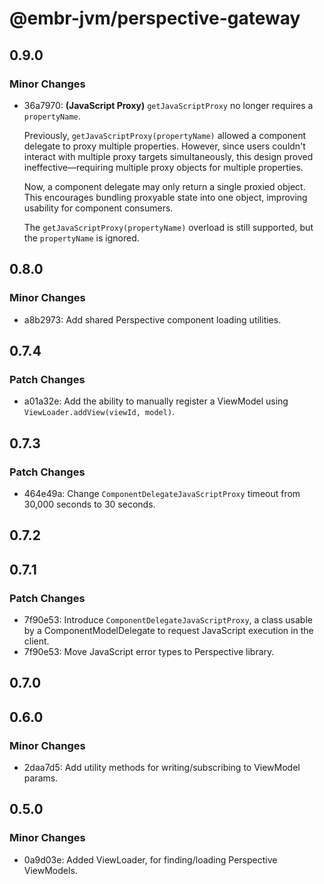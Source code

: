# @embr-jvm/perspective-gateway

## 0.9.0

### Minor Changes

- 36a7970: **(JavaScript Proxy)** `getJavaScriptProxy` no longer requires a `propertyName`.

  Previously, `getJavaScriptProxy(propertyName)` allowed a component delegate to proxy multiple properties. However, since users couldn't interact with multiple proxy targets simultaneously, this design proved ineffective—requiring multiple proxy objects for multiple properties.

  Now, a component delegate may only return a single proxied object. This encourages bundling proxyable state into one object, improving usability for component consumers.

  The `getJavaScriptProxy(propertyName)` overload is still supported, but the `propertyName` is ignored.

## 0.8.0

### Minor Changes

- a8b2973: Add shared Perspective component loading utilities.

## 0.7.4

### Patch Changes

- a01a32e: Add the ability to manually register a ViewModel using `ViewLoader.addView(viewId, model)`.

## 0.7.3

### Patch Changes

- 464e49a: Change `ComponentDelegateJavaScriptProxy` timeout from 30,000 seconds to 30 seconds.

## 0.7.2

## 0.7.1

### Patch Changes

- 7f90e53: Introduce `ComponentDelegateJavaScriptProxy`, a class usable by a ComponentModelDelegate to request JavaScript execution in the client.
- 7f90e53: Move JavaScript error types to Perspective library.

## 0.7.0

## 0.6.0

### Minor Changes

- 2daa7d5: Add utility methods for writing/subscribing to ViewModel params.

## 0.5.0

### Minor Changes

- 0a9d03e: Added ViewLoader, for finding/loading Perspective ViewModels.
